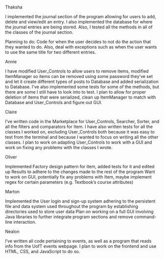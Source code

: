Thaksha

I implemented the journal section of the program allowing for users to add, delete and view/edit an entry. I also implemented the database for where the journal entries are being stored. Also, I tested all the methods in all of the classes of the journal section.

Planning to do: Code for when the user decides to not do the action that they wanted to do.  Also, deal with exceptions such as when the user wants to use the same title for two different entries.

Annie

I have modified User_Controls to allow users to remove items, modified ItemManager so items can be removed using some password they’ve set and let it create different types of posts to Database and added serialization to Database. I’ve also implemented some tests for some of the methods, but there are some I still have to look into to test. I plan to allow for proper deletion of items that were serialized, clean up ItemManager to match with Database and User_Controls and figure out GUI.

Claire

I’ve written code in the Marketplace for User_Controls, Searcher, Sorter, and all the filters and comparators for Item. I have also written tests for all the classes I worked on, excluding User_Controls both because it was easy to test from the terminal and because I wanted to focus on writing all the other classes. I plan to work on adapting User_Controls to work with a GUI and work on fixing any problems with the classes I wrote.

Oliver

Implemented Factory design pattern for item, added tests for it and edited up Results to adhere to the changes made to the rest of the program
Want to work on GUI, potentially fix any problems with Item, maybe implement regex for certain parameters (e.g. Textbook’s course attributes)

Marton

Implemented the User login and sign-up system adhering to the persistent file and data system used throughout the program by establishing directories used to store user data
Plan on working on a full GUI involving Java libraries to further integrate program sections and remove command-line interaction.

Nealon

I’ve written all code pertaining to events, as well as a program that reads info from the UofT events webpage. I plan to work on the frontend and use HTML, CSS, and JavaScript to do so.


